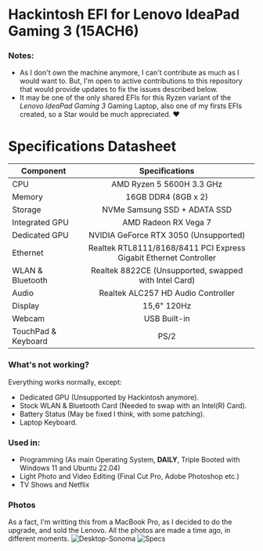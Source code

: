 # Hackintosh EFI for Lenovo IdeaPad Gaming 3 (15ACH6)

### Notes:
- As I don't own the machine anymore, I can't contribute as much as I would want to. But, I'm open to active contributions to this repository that would provide updates to fix the issues described below.
- It may be one of the only shared EFIs for this Ryzen variant of the *Lenovo IdeaPad Gaming 3* Gaming Laptop, also one of my firsts EFIs created, so a Star would be much appreciated. ❤️


# Specifications Datasheet
|Component|Specifications|
|-|:-------:|
|CPU|AMD Ryzen 5 5600H 3.3 GHz|
|Memory|16GB DDR4 (8GB x 2)|
|Storage|NVMe Samsung SSD + ADATA SSD|
|Integrated GPU|AMD Radeon RX Vega 7|
|Dedicated GPU|NVIDIA GeForce RTX 3050 (Unsupported)|
|Ethernet|Realtek RTL8111/8168/8411 PCI Express Gigabit Ethernet Controller|
|WLAN & Bluetooth|Realtek 8822CE (Unsupported, swapped with Intel Card) |
|Audio|Realtek ALC257 HD Audio Controller|
|Display|15,6" 120Hz|
|Webcam|USB Built-in|
|TouchPad & Keyboard|PS/2|


### What's not working?
Everything works normally, except:
- Dedicated GPU (Unsupported by Hackintosh anymore).
- Stock WLAN & Bluetooth Card (Needed to swap with an Intel(R) Card).
- Battery Status (May be fixed I think, with some patching).
- Laptop Keyboard.

 
### Used in:
- Programming (As main Operating System, **DAILY**,  Triple Booted with Windows 11 and Ubuntu 22.04)
- Light Photo and Video Editing (Final Cut Pro, Adobe Photoshop etc.)
- TV Shows and Netflix

### Photos

As a fact, I'm writting this from a MacBook Pro, as I decided to do the upgrade, and sold the Lenovo. All the photos are made a time ago, in different moments. 
![Desktop-Sonoma](https://github.com/okspy47/ideapad-gaming-3-efi/assets/72977006/6512f898-b285-436c-bf16-fc8e5d14af8e)
![Specs](https://github.com/okspy47/ideapad-gaming-3-efi/assets/72977006/88071b91-a8df-4fdb-965e-54e31a18d87b)
